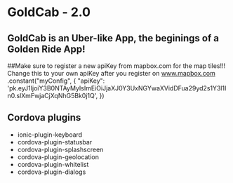 # GoldCab - 2.0

## GoldCab is an Uber-like App, the beginings of a Golden Ride App!

##Make sure to register a new apiKey from mapbox.com for the map tiles!!!
Change this to your own apiKey after you register on www.mapbox.com
.constant("myConfig", {
    "apiKey": 'pk.eyJ1IjoiY3B0NTAyMyIsImEiOiJjaXJ0Y3UxNGYwaXVidDFua29yd2s1Y3l1In0.slXmFwjaCjXqNhG5Bk0j1Q',
})

## Cordova plugins
* ionic-plugin-keyboard
* cordova-plugin-statusbar
* cordova-plugin-splashscreen
* cordova-plugin-geolocation
* cordova-plugin-whitelist
* cordova-plugin-dialogs


